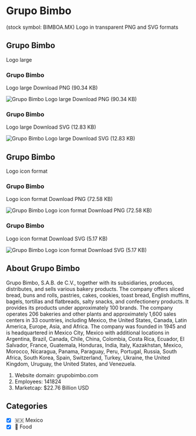 # Grupo Bimbo
 (stock symbol: BIMBOA.MX) Logo in transparent PNG and SVG formats

## Grupo Bimbo
 Logo large

### Grupo Bimbo
 Logo large Download PNG (90.34 KB)

![Grupo Bimbo
 Logo large Download PNG (90.34 KB)](/img/orig/BIMBOA.MX_BIG-c8640e5b.png)

### Grupo Bimbo
 Logo large Download SVG (12.83 KB)

![Grupo Bimbo
 Logo large Download SVG (12.83 KB)](/img/orig/BIMBOA.MX_BIG-dcbe6a4a.svg)

## Grupo Bimbo
 Logo icon format

### Grupo Bimbo
 Logo icon format Download PNG (72.58 KB)

![Grupo Bimbo
 Logo icon format Download PNG (72.58 KB)](/img/orig/BIMBOA.MX-32ea5c06.png)

### Grupo Bimbo
 Logo icon format Download SVG (5.17 KB)

![Grupo Bimbo
 Logo icon format Download SVG (5.17 KB)](/img/orig/BIMBOA.MX-1973da5e.svg)

## About Grupo Bimbo


Grupo Bimbo, S.A.B. de C.V., together with its subsidiaries, produces, distributes, and sells various bakery products. The company offers sliced bread, buns and rolls, pastries, cakes, cookies, toast bread, English muffins, bagels, tortillas and flatbreads, salty snacks, and confectionery products. It provides its products under approximately 100 brands. The company operates 206 bakeries and other plants and approximately 1,600 sales centers in 33 countries, including Mexico, the United States, Canada, Latin America, Europe, Asia, and Africa. The company was founded in 1945 and is headquartered in Mexico City, Mexico with additional locations in Argentina, Brazil, Canada, Chile, China, Colombia, Costa Rica, Ecuador, El Salvador, France, Guatemala, Honduras, India, Italy, Kazakhstan, Mexico, Morocco, Nicaragua, Panama, Paraguay, Peru, Portugal, Russia, South Africa, South Korea, Spain, Switzerland, Turkey, Ukraine, the United Kingdom, Uruguay, the United States, and Venezuela.

1. Website domain: grupobimbo.com
2. Employees: 141824
3. Marketcap: $22.76 Billion USD


## Categories
- [x] 🇲🇽 Mexico
- [x] 🍴 Food
